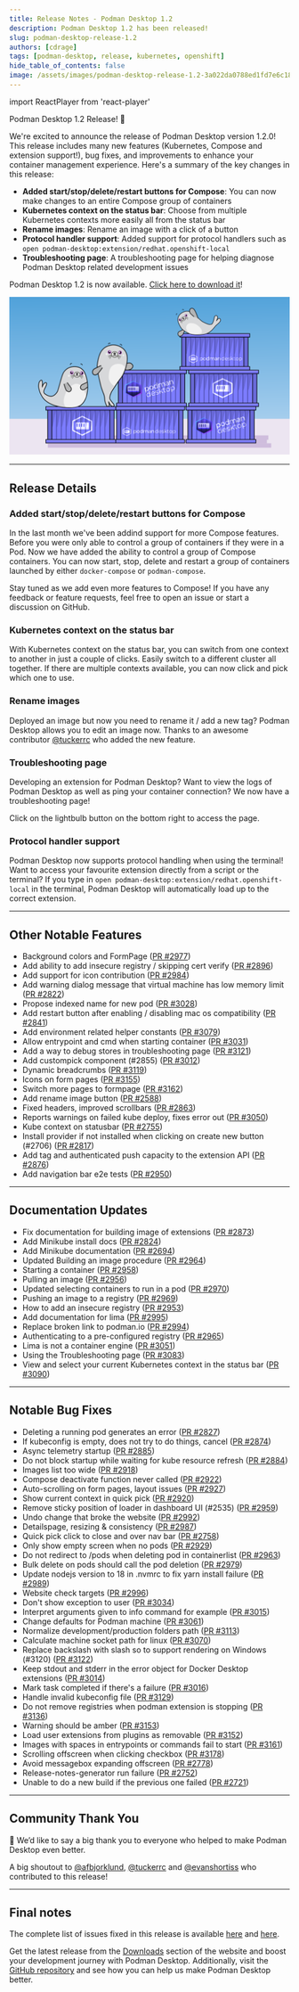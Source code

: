 ```yaml
---
title: Release Notes - Podman Desktop 1.2
description: Podman Desktop 1.2 has been released!
slug: podman-desktop-release-1.2
authors: [cdrage]
tags: [podman-desktop, release, kubernetes, openshift]
hide_table_of_contents: false
image: /assets/images/podman-desktop-release-1.2-3a022da0788ed1fd7e6c1820879dd235.png
---
```


import ReactPlayer from 'react-player'

Podman Desktop 1.2 Release! 🎉

We're excited to announce the release of Podman Desktop version 1.2.0! This release includes many new features (Kubernetes, Compose and extension support!), bug fixes, and improvements to enhance your container management experience. Here's a summary of the key changes in this release:

- **Added start/stop/delete/restart buttons for Compose**: You can now make changes to an entire Compose group of containers
- **Kubernetes context on the status bar**: Choose from multiple Kubernetes contexts more easily all from the status bar
- **Rename images**: Rename an image with a click of a button
- **Protocol handler support**: Added support for protocol handlers such as `open podman-desktop:extension/redhat.openshift-local`
- **Troubleshooting page**: A troubleshooting page for helping diagnose Podman Desktop related development issues

Podman Desktop 1.2 is now available. [Click here to download it](/downloads)!

![Podman-desktop-1-2-hero](img/podman-desktop-release-1.2/podman-desktop-release-1.2.png)

---

## Release Details

### Added start/stop/delete/restart buttons for Compose

In the last month we've been addind support for more Compose features. Before you were only able to control a group of containers if they were in a Pod. Now we have added the ability to control a group of Compose containers. You can now start, stop, delete and restart a group of containers launched by either `docker-compose` or `podman-compose`.

Stay tuned as we add even more features to Compose! If you have any feedback or feature requests, feel free to open an issue or start a discussion on GitHub.

<ReactPlayer playing controls url="https://user-images.githubusercontent.com/6422176/253331226-d80e7637-c223-4bb8-8675-1dcb8d48818f.mov" width='100%' height='100%' />

### Kubernetes context on the status bar

With Kubernetes context on the status bar, you can switch from one context to another in just a couple of clicks. Easily switch to a different cluster all together. If there are multiple contexts available, you can now click and pick which one to use.

<ReactPlayer playing controls url="https://user-images.githubusercontent.com/19958075/243804525-242b02b4-fc3c-415b-be08-24eb1933adc5.mov" width='100%' height='100%' />

### Rename images

Deployed an image but now you need to rename it / add a new tag? Podman Desktop allows you to edit an image now. Thanks to an awesome contributor [@tuckerrc](https://github.com/tuckerrc) who added the new feature.

<ReactPlayer playing controls url="https://user-images.githubusercontent.com/436777/251759557-bd15a631-93ee-4383-a81c-8ef3934dfb59.mp4" width='100%' height='100%' />

### Troubleshooting page

Developing an extension for Podman Desktop? Want to view the logs of Podman Desktop as well as ping your container connection? We now have a troubleshooting page!

Click on the lightbulb button on the bottom right to access the page.

<ReactPlayer playing controls url="https://user-images.githubusercontent.com/436777/248210601-e0a5deb0-44ad-4eea-9b24-134754fede80.mp4" width='100%' height='100%' />

### Protocol handler support

Podman Desktop now supports protocol handling when using the terminal! Want to access your favourite extension directly from a script or the terminal? If you type in `open podman-desktop:extension/redhat.openshift-local` in the terminal, Podman Desktop will automatically load up to the correct extension.

<ReactPlayer playing controls url="https://user-images.githubusercontent.com/436777/243304511-b11ad1e4-4c2f-455c-957a-01653d2a93c8.mp4" width='100%' height='100%' />

---

## Other Notable Features

- Background colors and FormPage ([PR #2977](https://github.com/containers/podman-desktop/pull/2977))
- Add ability to add insecure registry / skipping cert verify ([PR #2896](https://github.com/containers/podman-desktop/pull/2896))
- Add support for icon contribution ([PR #2984](https://github.com/containers/podman-desktop/pull/2984))
- Add warning dialog message that virtual machine has low memory limit ([PR #2822](https://github.com/containers/podman-desktop/pull/2822))
- Propose indexed name for new pod ([PR #3028](https://github.com/containers/podman-desktop/pull/3028))
- Add restart button after enabling / disabling mac os compatibility ([PR #2841](https://github.com/containers/podman-desktop/pull/2841))
- Add environment related helper constants ([PR #3079](https://github.com/containers/podman-desktop/pull/3079))
- Allow entrypoint and cmd when starting container ([PR #3031](https://github.com/containers/podman-desktop/pull/3031))
- Add a way to debug stores in troubleshooting page ([PR #3121](https://github.com/containers/podman-desktop/pull/3121))
- Add custompick component (#2855) ([PR #3012](https://github.com/containers/podman-desktop/pull/3012))
- Dynamic breadcrumbs ([PR #3119](https://github.com/containers/podman-desktop/pull/3119))
- Icons on form pages ([PR #3155](https://github.com/containers/podman-desktop/pull/3155))
- Switch more pages to formpage ([PR #3162](https://github.com/containers/podman-desktop/pull/3162))
- Add rename image button ([PR #2588](https://github.com/containers/podman-desktop/pull/2588))
- Fixed headers, improved scrollbars ([PR #2863](https://github.com/containers/podman-desktop/pull/2863))
- Reports warnings on failed kube deploy, fixes error out ([PR #3050](https://github.com/containers/podman-desktop/pull/3050))
- Kube context on statusbar ([PR #2755](https://github.com/containers/podman-desktop/pull/2755))
- Install provider if not installed when clicking on create new button (#2706) ([PR #2817](https://github.com/containers/podman-desktop/pull/2817))
- Add tag and authenticated push capacity to the extension API ([PR #2876](https://github.com/containers/podman-desktop/pull/2876))
- Add navigation bar e2e tests ([PR #2950](https://github.com/containers/podman-desktop/pull/2950))

---

## Documentation Updates

- Fix documentation for building image of extensions ([PR #2873](https://github.com/containers/podman-desktop/pull/2873))
- Add Minikube install docs ([PR #2824](https://github.com/containers/podman-desktop/pull/2824))
- Add Minikube documentation ([PR #2694](https://github.com/containers/podman-desktop/pull/2694))
- Updated Building an image procedure ([PR #2964](https://github.com/containers/podman-desktop/pull/2964))
- Starting a container ([PR #2958](https://github.com/containers/podman-desktop/pull/2958))
- Pulling an image ([PR #2956](https://github.com/containers/podman-desktop/pull/2956))
- Updated selecting containers to run in a pod ([PR #2970](https://github.com/containers/podman-desktop/pull/2970))
- Pushing an image to a registry ([PR #2969](https://github.com/containers/podman-desktop/pull/2969))
- How to add an insecure registry ([PR #2953](https://github.com/containers/podman-desktop/pull/2953))
- Add documentation for lima ([PR #2995](https://github.com/containers/podman-desktop/pull/2995))
- Replace broken link to podman.io ([PR #2994](https://github.com/containers/podman-desktop/pull/2994))
- Authenticating to a pre-configured registry ([PR #2965](https://github.com/containers/podman-desktop/pull/2965))
- Lima is not a container engine ([PR #3051](https://github.com/containers/podman-desktop/pull/3051))
- Using the Troubleshooting page ([PR #3083](https://github.com/containers/podman-desktop/pull/3083))
- View and select your current Kubernetes context in the status bar ([PR #3090](https://github.com/containers/podman-desktop/pull/3090))

---

## Notable Bug Fixes

- Deleting a running pod generates an error ([PR #2827](https://github.com/containers/podman-desktop/pull/2827))
- If kubeconfig is empty, does not try to do things, cancel ([PR #2874](https://github.com/containers/podman-desktop/pull/2874))
- Async telemetry startup ([PR #2885](https://github.com/containers/podman-desktop/pull/2885))
- Do not block startup while waiting for kube resource refresh ([PR #2884](https://github.com/containers/podman-desktop/pull/2884))
- Images list too wide ([PR #2918](https://github.com/containers/podman-desktop/pull/2918))
- Compose deactivate function never called ([PR #2922](https://github.com/containers/podman-desktop/pull/2922))
- Auto-scrolling on form pages, layout issues ([PR #2927](https://github.com/containers/podman-desktop/pull/2927))
- Show current context in quick pick ([PR #2920](https://github.com/containers/podman-desktop/pull/2920))
- Remove sticky position of loader in dashboard UI (#2535) ([PR #2959](https://github.com/containers/podman-desktop/pull/2959))
- Undo change that broke the website ([PR #2992](https://github.com/containers/podman-desktop/pull/2992))
- Detailspage, resizing & consistency ([PR #2987](https://github.com/containers/podman-desktop/pull/2987))
- Quick pick click to close and over nav bar ([PR #2758](https://github.com/containers/podman-desktop/pull/2758))
- Only show empty screen when no pods ([PR #2929](https://github.com/containers/podman-desktop/pull/2929))
- Do not redirect to /pods when deleting pod in containerlist ([PR #2963](https://github.com/containers/podman-desktop/pull/2963))
- Bulk delete on pods should call the pod deletion ([PR #2979](https://github.com/containers/podman-desktop/pull/2979))
- Update nodejs version to 18 in .nvmrc to fix yarn install failure ([PR #2989](https://github.com/containers/podman-desktop/pull/2989))
- Website check targets ([PR #2996](https://github.com/containers/podman-desktop/pull/2996))
- Don't show exception to user ([PR #3034](https://github.com/containers/podman-desktop/pull/3034))
- Interpret arguments given to info command for example ([PR #3015](https://github.com/containers/podman-desktop/pull/3015))
- Change defaults for Podman machine ([PR #3061](https://github.com/containers/podman-desktop/pull/3061))
- Normalize development/production folders path ([PR #3113](https://github.com/containers/podman-desktop/pull/3113))
- Calculate machine socket path for linux ([PR #3070](https://github.com/containers/podman-desktop/pull/3070))
- Replace backslash with slash so to support rendering on Windows (#3120) ([PR #3122](https://github.com/containers/podman-desktop/pull/3122))
- Keep stdout and stderr in the error object for Docker Desktop extensions ([PR #3014](https://github.com/containers/podman-desktop/pull/3014))
- Mark task completed if there's a failure ([PR #3016](https://github.com/containers/podman-desktop/pull/3016))
- Handle invalid kubeconfig file ([PR #3129](https://github.com/containers/podman-desktop/pull/3129))
- Do not remove registries when podman extension is stopping ([PR #3136](https://github.com/containers/podman-desktop/pull/3136))
- Warning should be amber ([PR #3153](https://github.com/containers/podman-desktop/pull/3153))
- Load user extensions from plugins as removable ([PR #3152](https://github.com/containers/podman-desktop/pull/3152))
- Images with spaces in entrypoints or commands fail to start ([PR #3161](https://github.com/containers/podman-desktop/pull/3161))
- Scrolling offscreen when clicking checkbox ([PR #3178](https://github.com/containers/podman-desktop/pull/3178))
- Avoid messagebox expanding offscreen ([PR #2778](https://github.com/containers/podman-desktop/pull/2778))
- Release-notes-generator run failure ([PR #2752](https://github.com/containers/podman-desktop/pull/2752))
- Unable to do a new build if the previous one failed ([PR #2721](https://github.com/containers/podman-desktop/pull/2721))

---

## Community Thank You

🎉 We’d like to say a big thank you to everyone who helped to make Podman Desktop even better.

A big shoutout to [@afbjorklund](https://github.com/afbjorklund), [@tuckerrc](https://github.com/tuckerrc) and [@evanshortiss](https://github.com/evanshortiss) who contributed to this release!

---

## Final notes

The complete list of issues fixed in this release is available [here](https://github.com/containers/podman-desktop/issues?q=is%3Aclosed+milestone%3A1.2.0) and [here](https://github.com/containers/podman-desktop/issues?q=is%3Aclosed+milestone%3A1.2.0).

Get the latest release from the [Downloads](/downloads) section of the website and boost your development journey with Podman Desktop. Additionally, visit the [GitHub repository](https://github.com/containers/podman-desktop) and see how you can help us make Podman Desktop better.
